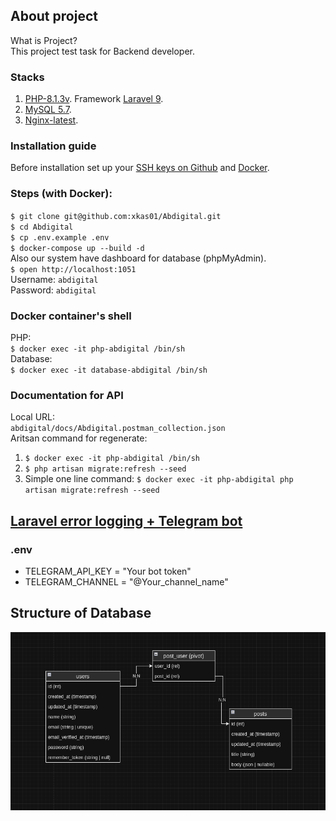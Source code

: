 ## About project
What is Project?
<br />
This project test task for Backend developer.
### Stacks
1. <a href="https://www.php.net/releases/8.1/en.php" target="_blank">PHP-8.1.3v<a/>. Framework <a href="https://laravel.com/docs/9.x/releases#laravel-9" target="_blank">Laravel 9</a>.
2. <a href="https://dev.mysql.com/downloads/mysql/5.7.html" taget="_blank">MySQL 5.7</a>.
3. <a href="https://nginx.org/en/download.html">Nginx-latest</a>.
### Installation guide
Before installation set up your <a href="https://docs.github.com/en/authentication/connecting-to-github-with-ssh/generating-a-new-ssh-key-and-adding-it-to-the-ssh-agent" target="_blank">SSH keys on Github</a> and <a href="https://docs.docker.com/engine/install/ubuntu/" target="_blank">Docker</a>.
<br />
### Steps (with Docker):
``$ git clone git@github.com:xkas01/Abdigital.git``
<br />
``$ cd Abdigital``
<br />
``$ cp .env.example .env``
<br />
``$ docker-compose up --build -d``
<br />
Also our system have dashboard for database (phpMyAdmin).
<br />
``$ open http://localhost:1051``
<br />
Username: ``abdigital``
<br />
Password: ``abdigital``
<br />

### Docker container's shell
PHP:
<br />
``$ docker exec -it php-abdigital /bin/sh``
<br />
Database:
<br />
``$ docker exec -it database-abdigital /bin/sh``

### Documentation for API
Local URL:
<br />
``abdigital/docs/Abdigital.postman_collection.json``
<br />
Aritsan command for regenerate:
<br />
1. ``$ docker exec -it php-abdigital /bin/sh``
2. ``$ php artisan migrate:refresh --seed``
3. Simple one line command: ``$ docker exec -it php-abdigital php artisan migrate:refresh --seed``

## <a href="https://dev.to/dotmarn/how-to-send-application-logs-to-telegram-in-laravel-1l12" target="_blank">Laravel error logging + Telegram bot<a/>
### .env
- TELEGRAM_API_KEY = "Your bot token"
- TELEGRAM_CHANNEL = "@Your_channel_name"

## Structure of Database
![alt text](docs/img.png)
